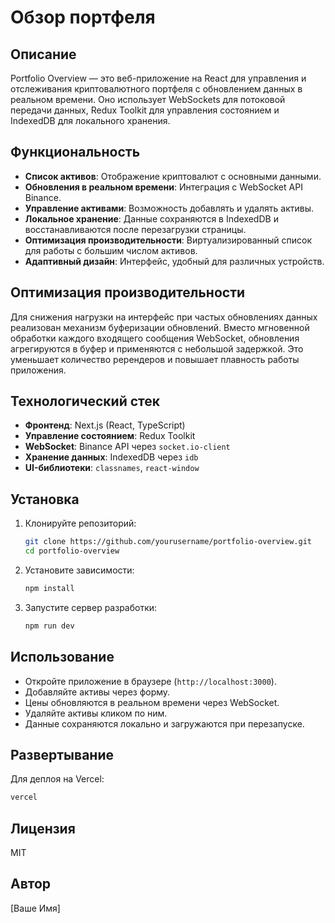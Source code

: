 # Обзор портфеля

## Описание

Portfolio Overview — это веб-приложение на React для управления и отслеживания криптовалютного портфеля с обновлением
данных в реальном времени.
Оно использует WebSockets для потоковой передачи данных, Redux Toolkit для управления состоянием и IndexedDB для
локального хранения.

## Функциональность

- **Список активов**: Отображение криптовалют с основными данными.
- **Обновления в реальном времени**: Интеграция с WebSocket API Binance.
- **Управление активами**: Возможность добавлять и удалять активы.
- **Локальное хранение**: Данные сохраняются в IndexedDB и восстанавливаются после перезагрузки страницы.
- **Оптимизация производительности**: Виртуализированный список для работы с большим числом активов.
- **Адаптивный дизайн**: Интерфейс, удобный для различных устройств.

## Оптимизация производительности

Для снижения нагрузки на интерфейс при частых обновлениях данных реализован механизм буферизации обновлений.
Вместо мгновенной обработки каждого входящего сообщения WebSocket,
обновления агрегируются в буфер и применяются с небольшой задержкой.
Это уменьшает количество ререндеров и повышает плавность работы приложения.

## Технологический стек

- **Фронтенд**: Next.js (React, TypeScript)
- **Управление состоянием**: Redux Toolkit
- **WebSocket**: Binance API через `socket.io-client`
- **Хранение данных**: IndexedDB через `idb`
- **UI-библиотеки**: `classnames`, `react-window`

## Установка

1. Клонируйте репозиторий:
   ```sh
   git clone https://github.com/yourusername/portfolio-overview.git
   cd portfolio-overview
   ```
2. Установите зависимости:
   ```sh
   npm install
   ```
3. Запустите сервер разработки:
   ```sh
   npm run dev
   ```

## Использование

- Откройте приложение в браузере (`http://localhost:3000`).
- Добавляйте активы через форму.
- Цены обновляются в реальном времени через WebSocket.
- Удаляйте активы кликом по ним.
- Данные сохраняются локально и загружаются при перезапуске.

## Развертывание

Для деплоя на Vercel:

```sh
vercel
```

## Лицензия

MIT

## Автор

[Ваше Имя]

